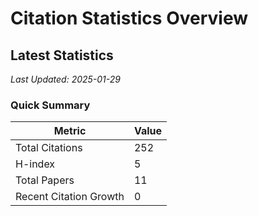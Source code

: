 # Citation Statistics Overview

## Latest Statistics
*Last Updated: 2025-01-29*

### Quick Summary
| Metric | Value |
| ------ | ----- |
| Total Citations | 252 |
| H-index | 5 |
| Total Papers | 11 |
| Recent Citation Growth | 0 |